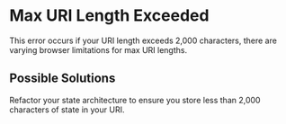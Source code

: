 # Max URI Length Exceeded

This error occurs if your URI length exceeds 2,000
characters, there are varying browser limitations
for max URI lengths.

## Possible Solutions

Refactor your state architecture to ensure you store
less than 2,000 characters of state in your URI.
